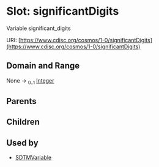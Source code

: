 
# Slot: significantDigits


Variable significant_digits

URI: [https://www.cdisc.org/cosmos/1-0/significantDigits](https://www.cdisc.org/cosmos/1-0/significantDigits)


## Domain and Range

None &#8594;  <sub>0..1</sub> [Integer](types/Integer.md)

## Parents


## Children


## Used by

 * [SDTMVariable](SDTMVariable.md)
